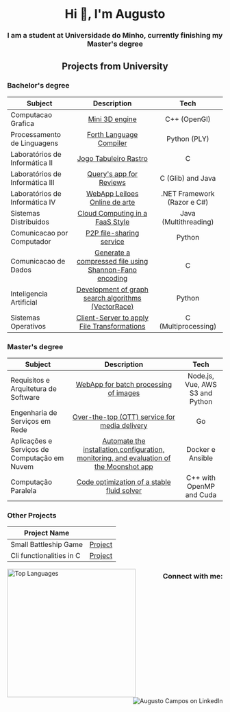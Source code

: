 <h1 align="center">Hi 👋, I'm Augusto</h1>
<h3 align="center">I am a student at Universidade do Minho, currently finishing my Master's degree </h3>



<h2 align="center">Projects from University</h2>

<div align="center">

<h3 align="left">Bachelor's degree</h3>


| Subject                         |                                                 Description                                                  |            Tech             |
| ------------------------------- | :----------------------------------------------------------------------------------------------------------: | :-------------------------: |
| Computacao Grafica              |                            [Mini 3D engine](https://github.com/Gustominox/CG2324)                            |        C++ (OpenGl)         |
| Processamento de Linguagens     |                   [Forth Language Compiler](https://github.com/Gustominox/Forth-Compiler)                    |        Python (PLY)         |
| Laboratórios de Informática II  |                     [Jogo Tabuleiro Rastro](https://github.com/Gustominox/jogTabRastro)                      |              C              |
| Laboratórios de Informática III |                     [Query's app for Reviews](https://github.com/Gustominox/ProjetoLi3)                      |      C (Glib) and Java      |
| Laboratórios de Informática IV  |                  [WebApp Leiloes Online de arte](https://github.com/Gustominox/Entrega-LI4)                  | .NET Framework (Razor e C#) |
| Sistemas Distribuidos           |                   [Cloud Computing in a FaaS Style](https://github.com/Gustominox/SD-2324)                   |    Java (Multithreading)    |
| Comunicacao por Computador      |                      [P2P file-sharing service](https://github.com/Gustominox/CC-2324)                       |           Python            |
| Comunicacao de Dados            |  [Generate a compressed file using Shannon-Fano encoding ](https://github.com/Gustominox/comprShannon-Fano)  |              C              |
| Inteligencia Artificial         | [Development of graph search algorithms (VectorRace)](https://github.com/Gustominox/Intelegencia_artificial) |           Python            |
| Sistemas Operativos             |              [Client-Server to apply File Transformations](https://github.com/Gustominox/SO_2)               |     C (Multiprocessing)     |


<h3 align="left">Master's degree</h3>

| Subject                                      |                                                           Description                                                            |              Tech               |
| -------------------------------------------- | :------------------------------------------------------------------------------------------------------------------------------: | :-----------------------------: |
| Requisitos e Arquitetura de Software         |                            [WebApp for batch processing of images](https://github.com/ajoaoalves/RAS)                            | Node.js, Vue, AWS S3 and Python |
| Engenharia de Serviços em Rede               |                      [Over-the-top (OTT) service for media delivery](https://github.com/pinheiro2/ESR2425)                       |               Go                |
| Aplicações e Serviços de Computação em Nuvem | [Automate the installation,configuration, monitoring, and evaluation of the Moonshot app](https://github.com/ASCN-UM/GrupoTP-13) |        Docker e Ansible         |
| Computação Paralela                          |                     [Code optimization of a stable fluid solver](https://github.com/pinheiro2/cpar_3dfluid)                      |    C++ with OpenMP and Cuda     |

</div>

<h3 align="left">Other Projects</h3>


<div align="center">

| Project Name             |                                                        |
| ------------------------ | :----------------------------------------------------: |
| Small Battleship Game    | [Project](https://github.com/Gustominox/batalha_naval) |
| Cli functionalities in C |   [Project](https://github.com/Gustominox/cliTool-c)   |

</div>


<!--
- 👀 I’m interested in ...
- 🌱 I’m currently learning ...
- 💞️ I’m looking to collaborate on ...
- 📫 How to reach me ...


<!--



![My GitHub stats](https://github-readme-stats.vercel.app/api?username=Gustominox&count_private=true&show_icons=true&theme=gotham&hide=contribs&hide_border=true)
TEMPORARIO------------------------------------
--->




<img align="left" width = 300 src="https://github-readme-stats.vercel.app/api/top-langs/?username=Gustominox&layout=compact&theme=gotham&hide_border=true" alt="Top Languages" />


<h3 align="right">Connect with me:</h3>
<p align="right">
<a href="https://linkedin.com/in/augustooliveiracampos" target="_blank" style="text-decoration: none;">
<img src="https://img.shields.io/badge/LinkedIn-0A66C2?style=for-the-badge&logo=linkedin&logoColor=white" alt="Augusto Campos on LinkedIn"/>
</a>
</p>